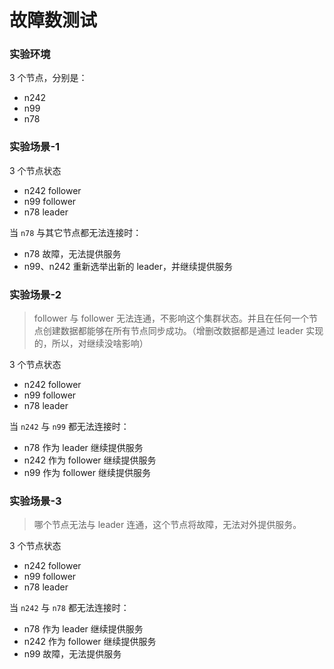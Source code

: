 # 故障数测试

### 实验环境

3 个节点，分别是：
+ n242
+ n99
+ n78

### 实验场景-1

3 个节点状态

+ n242 follower
+ n99  follower
+ n78  leader

当 `n78` 与其它节点都无法连接时：

+ n78 故障，无法提供服务
+ n99、n242 重新选举出新的 leader，并继续提供服务

### 实验场景-2

> follower 与 follower 无法连通，不影响这个集群状态。并且在任何一个节点创建数据都能够在所有节点同步成功。（增删改数据都是通过 leader 实现的，所以，对继续没啥影响）

3 个节点状态

+ n242 follower
+ n99  follower
+ n78  leader

当 `n242` 与 `n99` 都无法连接时：

+ n78 作为 leader 继续提供服务
+ n242 作为 follower 继续提供服务
+ n99 作为 follower 继续提供服务

### 实验场景-3

> 哪个节点无法与 leader 连通，这个节点将故障，无法对外提供服务。

3 个节点状态

+ n242 follower
+ n99  follower
+ n78  leader

当 `n242` 与 `n78` 都无法连接时：

+ n78 作为 leader 继续提供服务
+ n242 作为 follower 继续提供服务
+ n99 故障，无法提供服务
